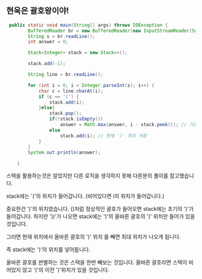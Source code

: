 ## 현욱은 괄호왕이야!

```java
 public static void main(String[] args) throws IOException {
        BufferedReader br = new BufferedReader(new InputStreamReader(System.in));
        String s = br.readLine();
        int answer = 0;

        Stack<Integer> stack = new Stack<>();

        stack.add(-1);

        String line = br.readLine();

        for (int i = 0; i < Integer.parseInt(s); i++) {
            char c = line.charAt(i);
            if (c == '(') {
                stack.add(i);
            }else{
                stack.pop();
                if(!stack.isEmpty())
                    answer = Math.max(answer, i - stack.peek()); // 기존의 ')'와 위치비교
                else
                    stack.add(i); // 현재 ')' 위치 저장
            }
        }
        System.out.println(answer);

    }
```

스택을 활용하는것은 알았지만 다른 로직을 생각하지 못해 다른분의 풀이를 참고했습니다.



stack에는 '('의 위치가 들어갑니다. (비어있다면 i의 위치가 들어갑니다.)

중요한건 ')'의 위치였습니다. ()처럼 정상적인 괄호가 들어오면 stack에는 초기의 ')'가 들어갑니다. 하지만 '))'가 나오면 stack에는 ')'의 올바른 괄호의 ')' 위치만 들어가 있을 것입니다.

그러면 현재 위치에서 올바른 괄호의 ')' 위치 를 빼면 최대 위치가 나오게 됩니다. 



즉 stack에는 ')'의 위치를 넣어둡니다.

올바른 괄호를 판별하는 것은 스택을 한번 빼보는 것입니다. 올바른 괄호라면 스택이 비어있지 않고 '('의 이전 ')'위치가 있을 것입니다.

